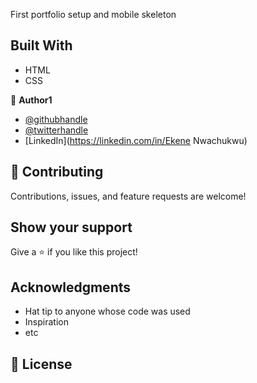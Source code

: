 First portfolio setup and mobile skeleton


## Built With

- HTML
- CSS

👤 **Author1**

- [@githubhandle](https://github.com/ekenecf)
- [@twitterhandle](https://twitter.com/ekene070)
- [LinkedIn](https://linkedin.com/in/Ekene Nwachukwu)



## 🤝 Contributing

Contributions, issues, and feature requests are welcome!

## Show your support

Give a ⭐️ if you like this project!

## Acknowledgments

- Hat tip to anyone whose code was used
- Inspiration
- etc

## 📝 License